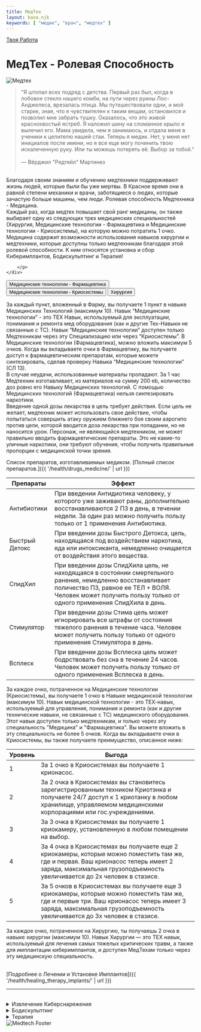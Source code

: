 ```yaml
---
title: МедТех
layout: base.njk
keywords: [ "медик", "врач", "медтех" ]
---
```

<a href="{{ '/job/' | url }}" class="return-link">Твоя Работа</a>
# МедТех - Ролевая Способность

<div class="image-container image-left">
    <img src="{{ '/images/content/job/medic/medtech-art.png' | url }}" alt="Медтех">
    <div class="text">
        <p>

> "Я штопал всех подряд с детства. Первый раз был, когда в лобовое стекло нашего
> комби, на пути через руины Лос-Анджелеса, врезалась птица. Мы путешествовали
> одни, и мой старик, зная, что я чувствителен к таким вещам, остановился и
> позволил мне забрать тушку. Оказалось, что это живой краснохвостый ястреб. Я
> наложил шину на сломанное крыло и вылечил его. Мама увидела, чем я
> занимаюсь, и отдала меня в ученики к целителю нашей стаи. Теперь я медик.
> Нет, у меня нет инициалов после имени, но я все еще могу починить твою
> искалеченную руку. Или ты можешь потерять её. Выбор за тобой."<br><br>
> — Вёрджил "Редтейл" Мартинез<br><br>

Благодаря своим знаниям и обучению медтехники поддерживают жизнь людей, которые были бы уже мертвы.
В Красное время они в равной степени механики и врачи, заботящиеся о людях, которые зачастую больше машины, чем люди.
Ролевая способность Медтехника - Медицина.<br>
Каждый раз, когда медтех повышает свой ранг медицины, он также выбирает одну из
следующих трех медицинских специальностей (Хирургия, Медицинские технологии - Фармацевтика и Медицинские технологии -
Криосистемы),
на которую можно потратить 1 очко.<br>
Медицина содержит возможности использования навыков хирургии и медтехники, которые доступны только медтехникам благодаря
этой ролевой способности.
К ним относятся установка и сбор Киберимплантов, Бодискульптинг и Терапия!

        </p>
    </div>

</div>

<div class="tab-buttons">
  <button class="tab-button" data-tab="skill1">Медицинские технологии - Фармацевтика</button>
  <button class="tab-button" data-tab="skill2">Медицинские технологии - Криосистемы</button>
  <button class="tab-button" data-tab="skill3">Хирургия</button>
</div>

<div class="tab-content" id="skill1">

За каждый пункт, вложенный в Фарму, вы получаете 1 пункт в навыке Медицинских Технологий (максимум 10).
Навык “Медицинские технологии” - это ТЕХ Навык, используемый для эксплуатации, понимания и ремонта мед оборудования (как
и другие Тех-Навыки не связанные с ТС).
Навык “Медицинские технологии” доступен только Медтехникам через эту Специализацию или через “Криосистемы”.
В Медицинские технологии (Фармацевтика), можно вложить максимум 5 очков.
Когда вы вкладываете очки в Фармацевтику, вы получаете доступ к фармацевтическим
препаратам, которые можете синтезировать, сделав проверку Навыка “Медицинские технологии” (СЛ 13).<br>
В случае неудачи, использованные материалы пропадают.
За 1 час Медтехник изготавливает, из материалов на сумму 200 eb, количество доз ровно его Навыку Медицинских технологий.
С помощью Медицинских технологий (Фармацевтика) нельзя синтезировать наркотики.<br>
Введение одной дозы лекарства в цель требует действия.
Если цель не желает, медтехник может использовать свое действие,
чтобы попытаться совершить атаку оружием ближнего боя своим аэрогипо против цели, которой вводится доза лекарства при
попадании, но не наносится урон.
Персонаж, не являющийся медтехником, не может правильно вводить фармацевтические препараты.
Это не какие-то уличные наркотики, они требуют обучения, чтобы получить правильные пропорции с медицинской точки зрения.

Список препаратов, изготавливаемых медиком. [Полный список препаратов.]({{ '/health/drugs_medicine/' | url }})

| Препараты      | Эффект                                                                                                                                                                                                                       |
|----------------|------------------------------------------------------------------------------------------------------------------------------------------------------------------------------------------------------------------------------|
| Антибиотики    | При введении Антидиотика человеку, у которого уже заживают раны, дополнительно восстанавливаются 2 ПЗ в день, в течении недели. За один раз можно получить пользу только от 1 применения Антибиотика.                        |
| Быстрый Детокс | При введении дозы Быстрого Детокса, цель, находящаяся под воздействием наркотика, яда или интоксиканта, немедленно очищается от воздействия этого вещества.                                                                  |
| СпидХил        | При введении дозы СпидХила цель, не находящаяся в состоянии смертельного ранения, немедленно восстанавливает поличество ПЗ, равное ее ТЕЛ + ВОЛЯ. Человек может получить пользу только от одного применения СпидХила в день. |
| Стимулятор     | При введении дозы Стима цель может игнорировать все штрафы от состояния тяжелого ранения в течение часа. Человек может получить пользу только от одного применения Стимулятора в день.                                       |
| Всплеск        | При введении дозы Всплеска цель может бодрствовать без сна в течение 24 часов. Человек может получить пользу только от одного применения Всплеска в день.                                                                    |


</div>

<div class="tab-content" id="skill2">

За каждое очко, потраченное на Медицинские технологии (Криосистемы), вы получаете 1 очко в Навыке медицинской
технологии (максимум 10).
Навык медицинской технологии - это ТЕХ-навык, используемый для управления,
понимания и ремонта (как и другие технические навыки, не связанные с ТС) медицинского оборудования.<br>
Этот навык доступен только медтехникам, и только через эту специальность "Медицина" и "Фармацевтика".
Вы можете вложить в эту специальность не более 5 очков.
Когда вы вкладываете очки в Криосистемы, вы также получаете преимущество, описанное ниже:

| Уровень | Выгода                                                                                                                                                                                                               |
|---------|----------------------------------------------------------------------------------------------------------------------------------------------------------------------------------------------------------------------|
| 1       | За 1 очко в Криосистемах вы получаете 1 крионасос.                                                                                                                                                                   |
| 2       | За 2 очка в Криосистемах вы становитесь зарегистрированным техником Криотэнка и получаете 24/7 доступ к 1 криотанку в любом хранилище, управляемом медицинскими корпорациями или гос.учреждениями.                   |
| 3       | За 3 очка в Криосистемах вы получаете 1 криокамеру, установленную в любом помещении на выбор.                                                                                                                        |
| 4       | За 4 очка в Криосистемах вы получаете еще 2 криокамеры, которые можно поместить там же, где и первая. Ваш крионасос теперь имеет 2 заряда, максимальная грузоподъемность увеличивается до 2х человек в стазисе.      |
| 5       | За 5 очков в Криосистемах вы получаете еще 3 криокамеры, которые можно поместить там же, где и первые три. Ваш крионасос теперь имеет 3 заряда, максимальная грузоподъемность увеличивается до 3х человек в стазисе. |

</div>

<div class="tab-content" id="skill3">

За каждое очко, потраченное на Хирургию, ты получаешь 2 очка в навыке хирургии (максимум 10).
Навык Хирургии — это ТЕХ навык, используемый для лечения самых тяжелых критических травм, а также
для имплантации киберимплантов, и доступен МедТехам только через эту медицинскую специальность.<br><br>

[Подробнее о Лечении и Установке Имплантов]({{ '/health/healing_therapy_implants/' | url }})

</div>

---
<br>
<details class="sidebar-group" close>
    <summary>Извлечение Киберснаряжения</summary>

Киберснаряжение, извлеченное из трупов, можно перепродать на рынке, при условии, что оно было извлечено правильно.<br>
Только медтехник способен извлечь киберснаряжение
(за исключением тех, что легко снимаются действием, например, чипы или киберконечности с быстросменными креплениями) из трупа,
не разрушив его при этом (разрушенное кибернаряжение не имеет ценности на рынке, но его всегда можно восстановить с помощью навыка кибертехника),
и СЛ для этого равна СЛ для установки киберснаряжения в новое тело.<br>
Обе процедуры занимают 4 часа, а в случае неудачи уничтожают киберимплант и тратят 2 часа рабочего времени.<br>
Если вы не боитесь уничтожить киберимплант при извлечении, вы можете достать свой мачете и засунуть киберруку в свой рюкзак уже через минуту.
Только помните, что ее придется отремонтировать, прежде чем она будет работоспособна.
Хотя установка любого приобретенного вами киберимпланта входит в его стоимость, есть много причин,
по которым вы все же захотите проводить свои операции по установке вне рекомендуемого места, а именно: конфиденциальность.<br>
Ваш пациент, как и прежде, несет потери человечности от вашей установки.

</details>

<details class="sidebar-group" close>
    <summary>Бодискульптинг</summary>

Опытный медтехник может сам проводить операции по бодискульпту.
Они занимают 4 часа, а в случае неудачи уничтожают материалы, необходимые для операции, и тратят половину времени.<br><br>

**Медтехники не могут проводить бодискульптинг сами себе.**

</details>

<details class="sidebar-group" close>
    <summary>Терапия</summary>

Опытный медтехник может проводить терапию самостоятельно, используя навык Медицинских Технологий,
который он получает благодаря своей ролевой способности "Медицина".
Каждая такая терапия занимает неделю, в течение которой врач и его пациент не могут заниматься ничем другим.
В конце недели доктор делает бросок против СЛ терапии. В случае успеха пациент получает эффект терапии.
При неудачной проверке вся неделя проходит впустую, а все использованные материалы пропадают.
Материалы, для этих терапий, полностью контролируются компанией Биотехника, и их можно приобрести только у нее.
Указанная цена на терапию предполагает, что пациент не будет ночевать в больнице во время процесса терапии.
Если пациент решил остаться в больнице, то он должен заплатить 100eb за ночь, как обычно. <br><br>

**Медтехники не могут проводить терапию сами себе.**

[Подробнее о Терапии]({{ '/health/healing_therapy_implants/' | url }})

</details>

<img src="{{ '/images/content/job/medic/medtech-footer.png' | url }}" alt="Medtech Footer" class="footer-image" />
